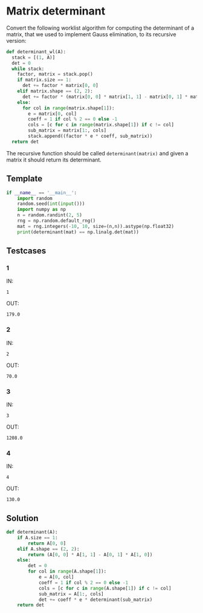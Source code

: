 # Matrix determinant

Convert the following worklist algorithm for computing the determinant of a matrix, that we used to implement Gauss elimination, to its recursive version:

```py
def determinant_wl(A):
  stack = [(1, A)]
  det = 0
  while stack:
    factor, matrix = stack.pop()
    if matrix.size == 1:
      det += factor * matrix[0, 0]
    elif matrix.shape == (2, 2):
      det += factor * (matrix[0, 0] * matrix[1, 1] - matrix[0, 1] * matrix[1, 0])
    else:
      for col in range(matrix.shape[1]):
        e = matrix[0, col]
        coeff = 1 if col % 2 == 0 else -1
        cols = [c for c in range(matrix.shape[1]) if c != col]
        sub_matrix = matrix[1:, cols]
        stack.append((factor * e * coeff, sub_matrix))
  return det
```

The recursive function should be called `determinant(matrix)` and given a matrix it should return its determinant.

## Template

```py
if __name__ == '__main__':
    import random
    random.seed(int(input()))
    import numpy as np
    n = random.randint(2, 5)
    rng = np.random.default_rng()
    mat = rng.integers(-10, 10, size=(n,n)).astype(np.float32)
    print(determinant(mat) == np.linalg.det(mat))
```

## Testcases

### 1

IN:
```
1
```

OUT:
```
179.0
```

### 2

IN:
```
2
```

OUT:
```
70.0
```

### 3

IN:
```
3
```

OUT:
```
1208.0
```

### 4

IN:
```
4
```

OUT:
```
130.0
```

## Solution

```py
def determinant(A):
    if A.size == 1:
        return A[0, 0]
    elif A.shape == (2, 2):
        return (A[0, 0] * A[1, 1] - A[0, 1] * A[1, 0])
    else:
        det = 0
        for col in range(A.shape[1]):
            e = A[0, col]
            coeff = 1 if col % 2 == 0 else -1
            cols = [c for c in range(A.shape[1]) if c != col]
            sub_matrix = A[1:, cols]
            det += coeff * e * determinant(sub_matrix)
    return det
```

